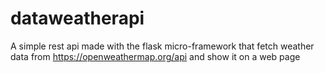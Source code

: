 # dataweatherapi
A simple rest api made with the flask micro-framework that fetch weather data from https://openweathermap.org/api and show it on a web page
